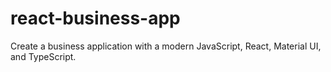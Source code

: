 # react-business-app
Create a business application with a modern JavaScript, React, Material UI, and TypeScript.
